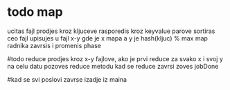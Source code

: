 # todo map
ucitas fajl
prodjes kroz kljuceve
rasporedis kroz keyvalue parove
sortiras ceo fajl
upisujes u fajl x-y gde je x mapa a y je hash(kljuc) % max map radnika
zavrsis i promenis phase

#todo reduce
prodjes kroz x-y fajlove, ako je prvi reduce za svako x i svoj y
na celu datu pozoves reduce metodu
kad se reduce zavrsi zoves jobDone

#kad se svi poslovi zavrse izadje iz maina

